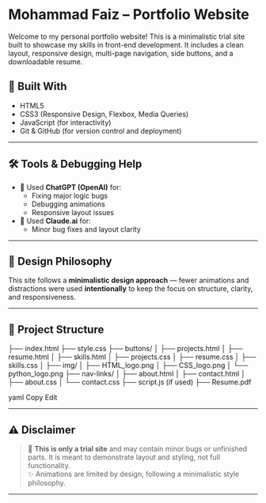 # Mohammad Faiz – Portfolio Website

Welcome to my personal portfolio website! This is a minimalistic trial site built to showcase my skills in front-end development. It includes a clean layout, responsive design, multi-page navigation, side buttons, and a downloadable resume.


## 🔧 Built With

- HTML5
- CSS3 (Responsive Design, Flexbox, Media Queries)
- JavaScript (for interactivity)
- Git & GitHub (for version control and deployment)

---

## 🛠️ Tools & Debugging Help

- 🧠 Used **ChatGPT (OpenAI)** for:
  - Fixing major logic bugs
  - Debugging animations
  - Responsive layout issues
- 🤖 Used **Claude.ai** for:
  - Minor bug fixes and layout clarity

---

## 🎨 Design Philosophy

This site follows a **minimalistic design approach** — fewer animations and distractions were used **intentionally** to keep the focus on structure, clarity, and responsiveness.

---

## 📁 Project Structure

├── index.html
├── style.css
├── buttons/
│ ├── projects.html
│ ├── resume.html
│ ├── skills.html
│ ├── projects.css
│ ├── resume.css
│ ├── skills.css
│ ├── img/
│ ├── HTML_logo.png
│ ├── CSS_logo.png
│ └── python_logo.png
├── nav-links/
│ ├── about.html
│ ├── contact.html
│ ├── about.css
│ └── contact.css
├── script.js (if used)
├── Resume.pdf

yaml
Copy
Edit

---

## ⚠️ Disclaimer

> 🧪 **This is only a trial site** and may contain minor bugs or unfinished parts. It is meant to demonstrate layout and styling, not full functionality.  
> ✨ Animations are limited by design, following a minimalistic style philosophy.

---

